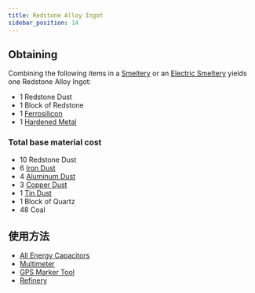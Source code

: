 ```yaml
---
title: Redstone Alloy Ingot
sidebar_position: 14
---
```


## Obtaining

Combining the following items in a [Smeltery](Smeltery) or an [Electric Smeltery](Electric-Smeltery) yields one Redstone Alloy Ingot:

* 1 Redstone Dust
* 1 Block of Redstone
* 1 [Ferrosilicon](Ferrosilicon)
* 1 [Hardened Metal](Hardened-Metal)

### Total base material cost

* 10 Redstone Dust
* 6 [Iron Dust](Iron-Dust)
* 4 [Aluminum Dust](Aluminum-Dust)
* 3 [Copper Dust](Copper-Dust)
* 1 [Tin Dust](Tin-Dust)
* 1 Block of Quartz
* 48 Coal

## 使用方法

* [All Energy Capacitors](Energy-Capacitors)
* [Multimeter](Technical-Gadgets#multimeter)
* [GPS Marker Tool](GPS-Marker-Tool)
* [Refinery](Refinery)
